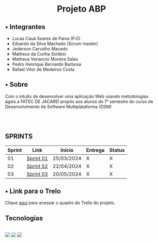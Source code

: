 <h1 align="center">Projeto ABP</h1>
   <h2>• Integrantes</h2>
  <ul type="square">
            <li>Lucas Cauã Soares de Paiva (P.O)</li>
            <li>Eduardo da Silva Machado (Scrum master) </li>
            <li>Jederson Carvalho Macedo</li>
            <li>Matheus da Cunha Soldesi </li>
            <li>Matheus Venancio Moreira Sales </li>
            <li>Pedro Henrique Bernardo Barbosa </li>
            <li>Rafael Vitor de Medeiros Costa </li>
        </ul>

<h2>• Sobre</h2>
<p> Com o intuito de desenvolver uma aplicação Web usando metodologias ágeis a FATEC DE JACAREÍ propôs aos alunos do 1° semestre do curso de Desenvolvimento de Software Multiplataforma (DSM)</p>
<br>
<br>
<h2>SPRINTS</h2>

| Sprint | Link        | Início      | Entrega     | Status |
|--------|-------------|-------------|-------------|--------|
| 01     | [Sprint 01](#sprint-1) | 25/03/2024  | X  |  X     |
| 02     | [Sprint 02](#sprint-2) | 22/04/2024  | X  |  X     |
| 03     | [Sprint 03](#sprint-3) | 20/05/2024  | X  |  X     |

<h2>• Link para o Trelo</h2>
Clique <a href="https://trello.com/invite/b/67cf74d4a47f8308a0bd9c9b/ATTI30ae049e04f5319833ecaf3ba7456af94CA286F4/projeto-abp-1-sprint" target="_blank"> aqui</a> para acessar o quadro do Trello do projeto.


<h2>Tecnologias</h2>
<br>
  <img src="https://img.shields.io/badge/HTML-239120?style=for-the-badge&logo=html5&logoColor=white">
  <img src="https://img.shields.io/badge/CSS-239120?&style=for-the-badge&logo=css3&logoColor=white">
  <img src="https://img.shields.io/badge/JavaScript-F7DF1E?style=for-the-badge&logo=javascript&logoColor=black">












